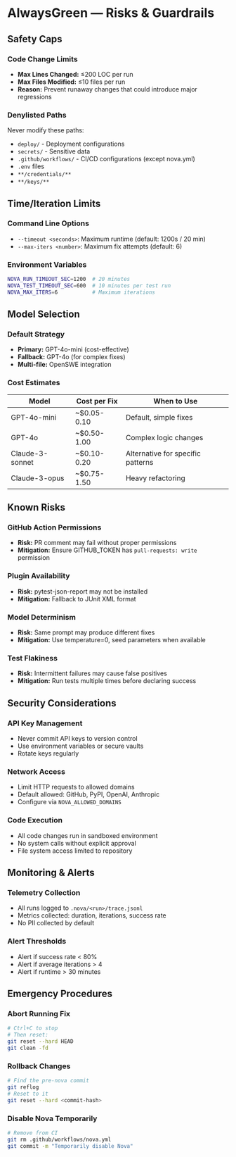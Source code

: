 # AlwaysGreen — Risks & Guardrails

## Safety Caps

### Code Change Limits
- **Max Lines Changed:** ≤200 LOC per run
- **Max Files Modified:** ≤10 files per run
- **Reason:** Prevent runaway changes that could introduce major regressions

### Denylisted Paths
Never modify these paths:
- `deploy/` - Deployment configurations
- `secrets/` - Sensitive data
- `.github/workflows/` - CI/CD configurations (except nova.yml)
- `.env` files
- `**/credentials/**`
- `**/keys/**`

## Time/Iteration Limits

### Command Line Options
- `--timeout <seconds>`: Maximum runtime (default: 1200s / 20 min)
- `--max-iters <number>`: Maximum fix attempts (default: 6)

### Environment Variables
```bash
NOVA_RUN_TIMEOUT_SEC=1200  # 20 minutes
NOVA_TEST_TIMEOUT_SEC=600  # 10 minutes per test run
NOVA_MAX_ITERS=6           # Maximum iterations
```

## Model Selection

### Default Strategy
- **Primary:** GPT-4o-mini (cost-effective)
- **Fallback:** GPT-4o (for complex fixes)
- **Multi-file:** OpenSWE integration

### Cost Estimates
| Model | Cost per Fix | When to Use |
|-------|-------------|-------------|
| GPT-4o-mini | ~$0.05-0.10 | Default, simple fixes |
| GPT-4o | ~$0.50-1.00 | Complex logic changes |
| Claude-3-sonnet | ~$0.10-0.20 | Alternative for specific patterns |
| Claude-3-opus | ~$0.75-1.50 | Heavy refactoring |

## Known Risks

### GitHub Action Permissions
- **Risk:** PR comment may fail without proper permissions
- **Mitigation:** Ensure GITHUB_TOKEN has `pull-requests: write` permission

### Plugin Availability
- **Risk:** pytest-json-report may not be installed
- **Mitigation:** Fallback to JUnit XML format

### Model Determinism
- **Risk:** Same prompt may produce different fixes
- **Mitigation:** Use temperature=0, seed parameters when available

### Test Flakiness
- **Risk:** Intermittent failures may cause false positives
- **Mitigation:** Run tests multiple times before declaring success

## Security Considerations

### API Key Management
- Never commit API keys to version control
- Use environment variables or secure vaults
- Rotate keys regularly

### Network Access
- Limit HTTP requests to allowed domains
- Default allowed: GitHub, PyPI, OpenAI, Anthropic
- Configure via `NOVA_ALLOWED_DOMAINS`

### Code Execution
- All code changes run in sandboxed environment
- No system calls without explicit approval
- File system access limited to repository

## Monitoring & Alerts

### Telemetry Collection
- All runs logged to `.nova/<run>/trace.jsonl`
- Metrics collected: duration, iterations, success rate
- No PII collected by default

### Alert Thresholds
- Alert if success rate < 80%
- Alert if average iterations > 4
- Alert if runtime > 30 minutes

## Emergency Procedures

### Abort Running Fix
```bash
# Ctrl+C to stop
# Then reset:
git reset --hard HEAD
git clean -fd
```

### Rollback Changes
```bash
# Find the pre-nova commit
git reflog
# Reset to it
git reset --hard <commit-hash>
```

### Disable Nova Temporarily
```bash
# Remove from CI
git rm .github/workflows/nova.yml
git commit -m "Temporarily disable Nova"
```
